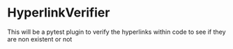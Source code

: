# HyperlinkVerifier
This will be a pytest plugin to verify the hyperlinks within code to see if they are non existent or not 
